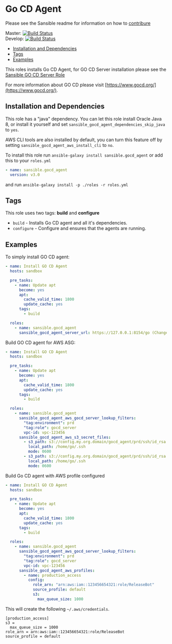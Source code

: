 # Go CD Agent

Please see the Sansible readme for information on how to
[contribure](https://github.com/sansible/sansible)

Master: [![Build Status](https://travis-ci.org/sansible/gocd_agent.svg?branch=master)](https://travis-ci.org/sansible/gocd_agent)  
Develop: [![Build Status](https://travis-ci.org/sansible/gocd_agent.svg?branch=develop)](https://travis-ci.org/sansible/gocd_agent)

* [Installation and Dependencies](#installation-and-dependencies)
* [Tags](#tags)
* [Examples](#examples)

This roles installs Go CD Agent, for GO CD Server installation please
see the [Sansible GO CD Server Role](https://github.com/sansible/gocd_server)

For more information about GO CD please visit
[https://www.gocd.org/](https://www.gocd.org/).


## Installation and Dependencies

This role has a "java" dependency. You can let this role install Oracle
Java 8, or install it yourself and set
`sansible_gocd_agent_dependencies_skip_java` to `yes`.

AWS CLI tools are also installed by default, you can turn this feature off
by setting `sansible_gocd_agent_aws_install_cli` to `no`.

To install this role run `ansible-galaxy install sansible.gocd_agent`
or add this to your `roles.yml`

```YAML
- name: sansible.gocd_agent
  version: v3.0
```

and run `ansible-galaxy install -p ./roles -r roles.yml`


## Tags

This role uses two tags: **build** and **configure**

* `build` - Installs Go CD agent and all it's dependencies.
* `configure` - Configure and ensures that the agents are running.


## Examples

To simply install GO CD agent:

```YAML
- name: Install GO CD Agent
  hosts: sandbox

  pre_tasks:
    - name: Update apt
      become: yes
      apt:
        cache_valid_time: 1800
        update_cache: yes
      tags:
        - build

  roles:
    - name: sansible.gocd_agent
      sansible_gocd_agent_server_url: https://127.0.0.1:8154/go (Change the IP address 127.0.0.1 to the hostname or IP address of your GoCD server.)
```

Build GO CD agent for AWS ASG:

```YAML
- name: Install GO CD Agent
  hosts: sandbox

  pre_tasks:
    - name: Update apt
      become: yes
      apt:
        cache_valid_time: 1800
        update_cache: yes
      tags:
        - build

  roles:
    - name: sansible.gocd_agent
      sansible_gocd_agent_aws_gocd_server_lookup_filters:
        "tag:environment": prd
        "tag:role": gocd_server
        vpc-id: vpc-123456
      sansible_gocd_agent_aws_s3_secret_files:
        - s3_path: s3://config.my.org.domain/gocd_agent/prd/ssh/id_rsa
          local_path: /home/go/.ssh
          mode: 0600
        - s3_path: s3://config.my.org.domain/gocd_agent/prd/ssh/id_rsa.pub
          local_path: /home/go/.ssh
          mode: 0600
```

Build Go CD agent with AWS profile configured

```YAML
- name: Install GO CD Agent
  hosts: sandbox

  pre_tasks:
    - name: Update apt
      become: yes
      apt:
        cache_valid_time: 1800
        update_cache: yes
      tags:
        - build

  roles:
    - name: sansible.gocd_agent
      sansible_gocd_agent_aws_gocd_server_lookup_filters:
        "tag:environment": prd
        "tag:role": gocd_server
        vpc-id: vpc-123456
      sansible_gocd_agent_aws_profiles:
        - name: production_access
          config:
            role_arn: "arn:aws:iam::123456654321:role/ReleaseBot"
            source_profile: default
            s3:
              max_queue_size: 1000
```

This will create the following `~/.aws/credentials`.

```
[production_access]
s3 =
  max_queue_size = 1000
role_arn = arn:aws:iam::123456654321:role/ReleaseBot
source_profile = default
```
